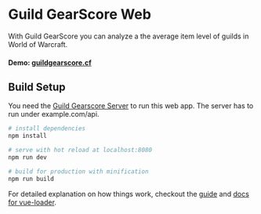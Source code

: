 # Guild GearScore Web
With Guild GearScore you can analyze a the average item level of guilds in World of Warcraft.

#### Demo: [guildgearscore.cf](https://guildgearscore.cf/)

## Build Setup
You need the [Guild Gearscore Server](https://github.com/EZTEQ/guild-gearscore-server) to run this web app.
The server has to run under example.com/api.

``` bash
# install dependencies
npm install

# serve with hot reload at localhost:8080
npm run dev

# build for production with minification
npm run build
```

For detailed explanation on how things work, checkout the [guide](http://vuejs-templates.github.io/webpack/) and [docs for vue-loader](http://vuejs.github.io/vue-loader).
